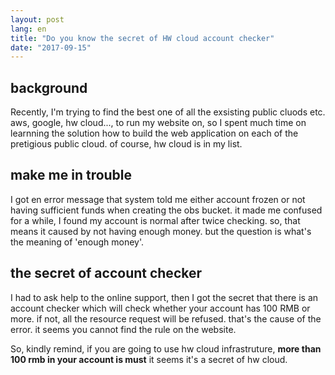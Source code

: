 ```yaml
---
layout: post
lang: en
title: "Do you know the secret of HW cloud account checker"
date: "2017-09-15"
---
```


## background

Recently, I'm trying to find the best one of all the exsisting public cluods etc. aws, google, hw cloud..., to run my website on, so I spent much time on learnning the solution how to build the web application on each of the pretigious public cloud. of course, hw cloud is in my list. 

## make me in trouble

I got en error message that system told me either account frozen or not having sufficient funds when creating the obs bucket. it made me confused for a while, I found my account is normal after twice checking. so, that means it caused by not having enough money. but the question is what's the meaning of 'enough money'.

## the secret of account checker

I had to ask help to the online support, then I got the secret that there is an account checker which will check whether your account has 100 RMB or more. if not, all the resource request will be refused. that's the cause of the error. it seems you cannot find the rule on the website.

So, kindly remind, if you are going to use hw cloud infrastruture, **more than 100 rmb in your account is must** it seems it's a secret of hw cloud.

